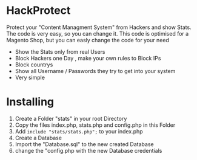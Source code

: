 # HackProtect
 
Protect your "Content Managment System" from Hackers and show Stats.
The code is very easy, so you can change it.
This code is optimised for a Magento Shop, but you can easly change the code for your need

- Show the Stats only from real Users
- Block Hackers one Day , make your own rules to Block IPs
- Block countrys
- Show all Username / Passwords they try to get into your system
- Very simple

# Installing

 1. Create a Folder "stats" in your root Directory
 2. Copy the files index.php, stats.php and config.php in this Folder
 3. Add    ```include "stats/stats.php";```    to your index.php
 4. Create a Database
 5. Import the "Database.sql" to the new created Database
 6. change the "config.php with the new 	Database credentials

